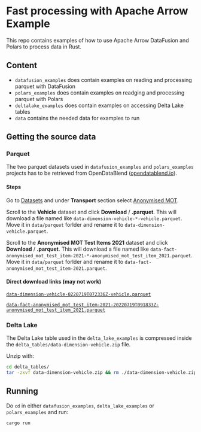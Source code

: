 # Fast processing with Apache Arrow Example

This repo contains examples of how to use Apache Arrow DataFusion and Polars to process data in Rust.

## Content

- `datafusion_examples` does contain examples on reading and processing parquet with DataFusion
- `polars_examples` does contain examples on readging and processing parquet with Polars
- `deltalake_examples` does contain examples on accessing Delta Lake tables
- `data` contains the needed data for examples to run

## Getting the source data

### Parquet

The two parquet datasets used in `datafusion_examples` and `polars_examples` projects has to be retrieved from OpenDataBlend ([opendatablend.io](https://www.opendatablend.io)).

#### Steps

Go to [Datasets](https://www.opendatablend.io/datasets) and under **Transport** section select [Anonymised MOT](https://www.opendatablend.io/dataset?name=open-data-blend-anonymised-mot). 

Scroll to the **Vehicle** dataset and click **Download** / **.parquet**. This will download a file named like `data-dimension-vehicle-*-vehicle.parquet`. Move it in `data/parquet` forlder and rename it to `data-dimension-vehicle.parquet`.

Scroll to the **Anonymised MOT Test Items 2021** dataset and click **Download** / **.parquet**. This will download a file named like `data-fact-anonymised_mot_test_item-2021-*-anonymised_mot_test_item_2021.parquet`. Move it in `data/parquet` forlder and rename it to `data-fact-anonymised_mot_test_item-2021.parquet`.

#### Direct download links (may not work)

[`data-dimension-vehicle-0220719T072336Z-vehicle.parquet`](https://odsasadatapackagesprod.blob.core.windows.net/packages/data%2Fdimension%2Fvehicle%2F20220719T072336Z%2Fvehicle.parquet?sv=2020-02-10&se=2023-02-27T13%3A20%3A43Z&sr=b&sp=rw&sig=apLdd0DCgN8YS71dSmiX2tEX6gB9ZWQFr9CMUZvTNHc%3D)

[`data-fact-anonymised_mot_test_item-2021-20220719T091833Z-anonymised_mot_test_item_2021.parquet`](https://odsasadatapackagesprod.blob.core.windows.net/packages/data%2Ffact%2Fanonymised_mot_test_item%2F2021%2F20220719T091833Z%2Fanonymised_mot_test_item_2021.parquet?sv=2020-02-10&se=2023-02-27T13%3A16%3A23Z&sr=b&sp=rw&sig=QuGLIOlpALEWgH4dVoPijDWr1y8VPFukWXHGar1leGI%3D)

### Delta Lake

The Delta Lake table used in the `delta_lake_examples` is compressed inside the `delta_tables/data-dimension-vehicle.zip` file.

Unzip with:

```bash
cd delta_tables/
tar -zxvf data-dimension-vehicle.zip && rm ./data-dimension-vehicle.zip
```

## Running

Do `cd` in either `datafusion_examples`, `delta_lake_examples` or `polars_examples` and run:

```bash
cargo run
```